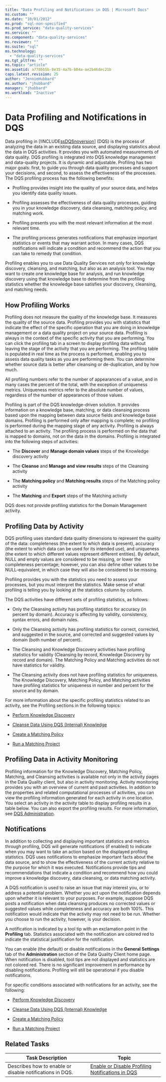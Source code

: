 ```yaml
---
title: "Data Profiling and Notifications in DQS | Microsoft Docs"
ms.custom: ""
ms.date: "10/01/2012"
ms.prod: "sql-non-specified"
ms.prod_service: "data-quality-services"
ms.service: ""
ms.component: "data-quality-services"
ms.reviewer: ""
ms.suite: "sql"
ms.technology: 
  - "data-quality-services"
ms.tgt_pltfrm: ""
ms.topic: "article"
ms.assetid: a778bb5b-8e35-4a7b-b04a-ae2b46dec21b
caps.latest.revision: 25
author: "JennieHubbard"
ms.author: "jhubbard"
manager: "jhubbard"
ms.workload: "Inactive"
---
```

# Data Profiling and Notifications in DQS
  Data profiling in [!INCLUDE[ssDQSnoversion](../includes/ssdqsnoversion-md.md)] (DQS) is the process of analyzing the data in an existing data source, and displaying statistics about the data in DQS activities. It provides you with automated measurements of data quality. DQS profiling is integrated into DQS knowledge management and data-quality projects. It is dynamic and adjustable. Profiling has two major goals: first, to guide you through data quality processes and support your decisions, and second, to assess the effectiveness of the processes. The DQS profiling process has the following benefits:  
  
-   Profiling provides insight into the quality of your source data, and helps you identify data quality issues.  
  
-   Profiling assesses the effectiveness of data quality processes, guiding you in your knowledge discovery, data cleansing, matching policy, and matching work.  
  
-   Profiling presents you with the most relevant information at the most relevant time.  
  
-   The profiling process generates notifications that emphasize important statistics or events that may warrant action. In many cases, DQS notifications will indicate a condition and recommend the action that you can take to remedy that condition.  
  
 Profiling enables you to use Data Quality Services not only for knowledge discovery, cleansing, and matching, but also as an analysis tool. You may want to create one knowledge base for analysis, and run knowledge discovery using that knowledge base to determine from the profiling statistics whether the knowledge base satisfies your discovery, cleansing, and matching needs.  
  
##  <a name="How"></a> How Profiling Works  
 Profiling does not measure the quality of the knowledge base. It measures the quality of the source data. Profiling provides you with statistics that indicate the effect of the specific operation that you are doing in knowledge management or a data quality project on your source data. Profiling is always in the context of the specific activity that you are performing. You can click the profiling tab in a screen to display profiling data without leaving the stage of the activity that you are performing. The profiling table is populated in real time as the process is performed, enabling you to assess data quality tasks as you are performing them. You can determine whether source data is better after cleansing or de-duplication, and by how much.  
  
 All profiling numbers refer to the number of appearances of a value, and in many cases the percent of the total, with the exception of uniqueness metrics. Uniqueness metrics refer to the absolute number of values, regardless of the number of appearances of those values.  
  
 Profiling is part of the DQS knowledge-driven solution. It provides information on a knowledge base, matching, or data cleansing process based upon the mapping between data source fields and knowledge base domains. Profiling is performed only after mapping is complete; no profiling is performed during the mapping stage of any activity. Profiling is always attached to an activity. The profiling process is performed on the data that is mapped to domains, not on the data in the domains. Profiling is integrated into the following steps of activities:  
  
-   The **Discover** and **Manage domain values** steps of the Knowledge discovery activity  
  
-   The **Cleanse** and **Manage and view results** steps of the Cleansing activity  
  
-   The **Matching policy** and **Matching results** steps of the Matching policy activity  
  
-   The **Matching** and **Export** steps of the Matching activity  
  
 DQS does not provide profiling statistics for the Domain Management activity.  
  
##  <a name="Activity"></a> Profiling Data by Activity  
 DQS profiling uses standard data quality dimensions to represent the quality of the data: completeness (the extent to which data is present), accuracy (the extent to which data can be used for its intended use), and uniqueness (the extent to which different values represent different entities). By default, NULL and empty values are considered to be missing, or lower the completeness percentage; however, you can also define other values to be NULL-equivalent, in which case they will also be considered to be missing.  
  
 Profiling provides you with the statistics you need to assess your processes, but you must interpret the statistics. Make sense of what profiling is telling you by looking at the statistics column by column.  
  
 The DQS activities have different sets of profiling statistics, as follows:  
  
-   Only the Cleansing activity has profiling statistics for accuracy (in percent by domain). Accuracy is affecting by validity, consistency, syntax errors, and domain rules.  
  
-   Only the Cleansing activity has profiling statistics for correct, corrected, and suggested in the source, and corrected and suggested values by domain (both number of percent).  
  
-   The Cleansing and Knowledge Discovery activities have profiling statistics for validity (Cleansing by record, Knowledge Discovery by record and domain). The Matching Policy and Matching activities do not have statistics for validity.  
  
-   The Cleansing activity does not have profiling statistics for uniqueness. The Knowledge Discovery, Matching Policy, and Matching activities have profiling statistics for uniqueness in number and percent for the source and by domain.  
  
 For more information about the specific profiling statistics related to an activity, see the Profiling sections in the following topics:  
  
-   [Perform Knowledge Discovery](../data-quality-services/perform-knowledge-discovery.md)  
  
-   [Cleanse Data Using DQS &#40;Internal&#41; Knowledge](../data-quality-services/cleanse-data-using-dqs-internal-knowledge.md)  
  
-   [Create a Matching Policy](../data-quality-services/create-a-matching-policy.md)  
  
-   [Run a Matching Project](../data-quality-services/run-a-matching-project.md)  
  
##  <a name="Monitoring"></a> Profiling Data in Activity Monitoring  
 Profiling information for the Knowledge Discovery, Matching Policy, Matching, and Cleansing activities is available not only in the activity pages in the Data Quality client, but also in activity monitoring. Activity monitoring provides you with an overview of current and past activities. In addition to the properties and related computational processes of activities, you can view the profiling information generated for each activity in one location. You select an activity in the activity table to display profiling results in a table below. You can also export the profiling results. For more information, see [DQS Administration](../data-quality-services/dqs-administration.md).  
  
##  <a name="Notifications"></a> Notifications  
 In addition to collecting and displaying important statistics and metrics through profiling, DQS will generate notifications (if enabled) to indicate when you may want to take an action based on the displayed profiling statistics. DQS uses notifications to emphasize important facts about the data source, and to show the effectiveness of the current activity relative to the purpose for which it was executed. Notifications provide tips and recommendations that indicate a condition and recommend how you could improve a knowledge discovery, data cleansing, or data matching activity.  
  
 A DQS notification is used to raise an issue that may interest you, or to address a potential problem. Whether you act upon the notification depends upon whether it is relevant to your purposes. For example, suppose DQS posts a notification when data cleansing produces no corrected values or suggested values while completeness and accuracy are both 100%. This notification would indicate that the activity may not need to be run. Whether you choose to run the activity, however, is your decision.  
  
 A notification is indicated by a tool tip with an exclamation point in the **Profiling** tab. Statistics associated with the notification are colored red to indicate the statistical justification for the notification.  
  
 You can enable (the default) or disable notifications in the **General Settings** tab of the **Administration** section of the Data Quality Client home page. When notification is disabled, tool tips are not displayed and statistics are not colored red. There is no significant improvement in performance by disabling notifications. Profiling will still be operational if you disable notifications.  
  
 For specific conditions associated with notifications for an activity, see the following:  
  
-   [Perform Knowledge Discovery](../data-quality-services/perform-knowledge-discovery.md)  
  
-   [Cleanse Data Using DQS &#40;Internal&#41; Knowledge](../data-quality-services/cleanse-data-using-dqs-internal-knowledge.md)  
  
-   [Create a Matching Policy](../data-quality-services/create-a-matching-policy.md)  
  
-   [Run a Matching Project](../data-quality-services/run-a-matching-project.md)  
  
## Related Tasks  
  
|Task Description|Topic|  
|----------------------|-----------|  
|Describes how to enable or disable notifications in DQS.|[Enable or Disable Profiling Notifications in DQS](../data-quality-services/enable-or-disable-profiling-notifications-in-dqs.md)|  
  
  
